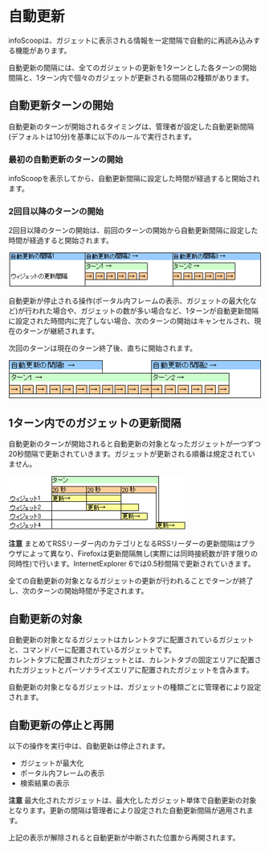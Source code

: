# 自動更新

infoScoopは、ガジェットに表示される情報を一定間隔で自動的に再読み込みする機能があります。

自動更新の間隔には、全てのガジェットの更新を1ターンとした各ターンの開始間隔と、1ターン内で個々のガジェットが更新される間隔の2種類があります。


## 自動更新ターンの開始

自動更新のターンが開始されるタイミングは、管理者が設定した自動更新間隔(デフォルトは10分)を基準に以下のルールで実行されます。


### 最初の自動更新のターンの開始

infoScoopを表示してから、自動更新間隔に設定した時間が経過すると開始されます。


### 2回目以降のターンの開始

2回目以降のターンの開始は、前回のターンの開始から自動更新間隔に設定した時間が経過すると開始されます。

![自動更新][Auto update]

自動更新が停止される操作(ポータル内フレームの表示、ガジェットの最大化など)が行われた場合や、ガジェットの数が多い場合など、1ターンが自動更新間隔に設定された時間内に完了しない場合、次のターンの開始はキャンセルされ、現在のターンが継続されます。

次回のターンは現在のターン終了後、直ちに開始されます。

![次回ターンの開始][Start of the next turn]


<a name="updateDurationInTurn"></a>
## 1ターン内でのガジェットの更新間隔

自動更新のターンが開始されると自動更新の対象となったガジェットが一つずつ20秒間隔で更新されていきます。ガジェットが更新される順番は規定されていません。

![ガジェットの更新間隔][Updating interval of gadgets]

**注意** まとめてRSSリーダー内のカテゴリとなるRSSリーダーの更新間隔はブラウザによって異なり、Firefoxは更新間隔無し(実際には同時接続数が許す限りの同時性)で行います。InternetExplorer 6では0.5秒間隔で更新されていきます。

全ての自動更新の対象となるガジェットの更新が行われることでターンが終了し、次のターンの開始時間が予定されます。


## 自動更新の対象

自動更新の対象となるガジェットはカレントタブに配置されているガジェットと、コマンドバーに配置されているガジェットです。  
カレントタブに配置されたガジェットとは、カレントタブの固定エリアに配置されたガジェットとパーソナライズエリアに配置されたガジェットを含みます。

自動更新の対象となるガジェットは、ガジェットの種類ごとに管理者により設定されます。


## 自動更新の停止と再開

以下の操作を実行中は、自動更新は停止されます。

* ガジェットが最大化
* ポータル内フレームの表示
* 検索結果の表示

**注意** 最大化されたガジェットは、最大化したガジェット単体で自動更新の対象となります。更新の間隔は管理者により設定された自動更新間隔が適用されます。

上記の表示が解除されると自動更新が中断された位置から再開されます。


[Auto update]: images/etc/auto-update-1.gif "自動更新"
[Start of the next turn]: images/etc/auto-update-2.gif "次回ターンの開始"
[Updating interval of gadgets]: images/etc/auto-update-3.gif "ガジェットの更新間隔"
